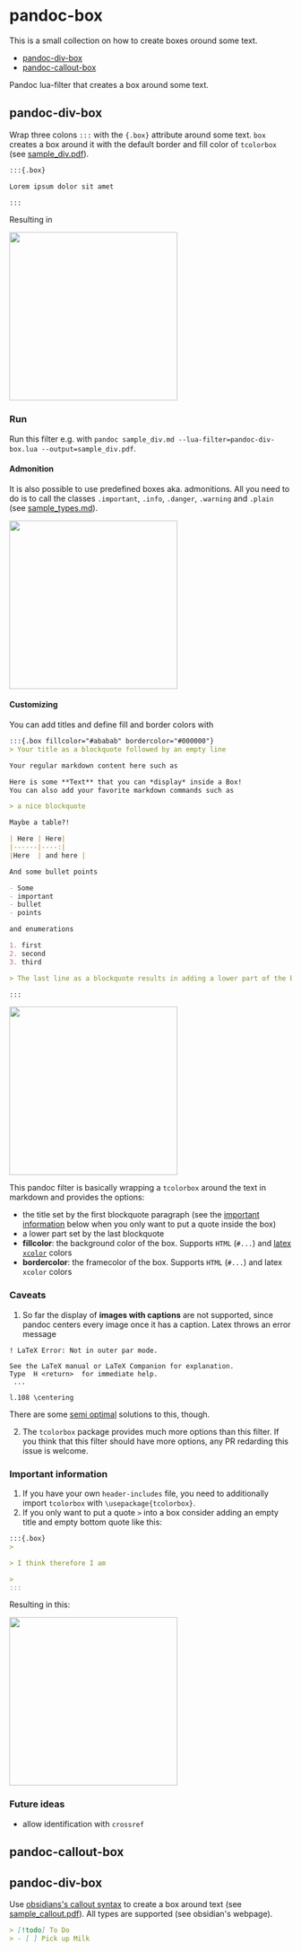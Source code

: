 # pandoc-box

This is a small collection on how to create boxes oround some text.

- [pandoc-div-box](#pandoc-div-box)
- [pandoc-callout-box](#pandoc-callout-box)

Pandoc lua-filter that creates a box around some text.

## pandoc-div-box

Wrap three colons `:::` with the `{.box}` attribute around some text. `box` creates a box around it with the default border and fill color of `tcolorbox` (see [sample_div.pdf](https://github.com/hayribakici/box/blob/main/samples/sample_div.pdf)).

```markdown
:::{.box}

Lorem ipsum dolor sit amet

:::
```

Resulting in

<img src="https://github.com/hayribakici/box/assets/3295340/71f1b8c1-dbfb-4e21-aeae-5a54468910ce" width="300px" />

### Run

Run this filter e.g. with `pandoc sample_div.md --lua-filter=pandoc-div-box.lua --output=sample_div.pdf`.

#### Admonition

It is also possible to use predefined boxes aka. admonitions. All you need to do is to call the classes `.important`, `.info`, `.danger`, `.warning` and `.plain` (see [sample_types.md](https://github.com/hayribakici/box/blob/main/samples/sample_types.pdf)).

<img src="https://github.com/hayribakici/box/assets/3295340/21b49977-36c7-4fa8-b957-7703ab018df6" width="300px" />

#### Customizing

You can add titles and define fill and border colors with

```markdown
:::{.box fillcolor="#ababab" bordercolor="#000000"}
> Your title as a blockquote followed by an empty line

Your regular markdown content here such as

Here is some **Text** that you can *display* inside a Box!
You can also add your favorite markdown commands such as

> a nice blockquote

Maybe a table?!

| Here | Here|
|------|----:|
|Here  | and here |

And some bullet points

- Some
- important
- bullet
- points

and enumerations

1. first
2. second
3. third

> The last line as a blockquote results in adding a lower part of the box.

:::
```

<img width="300" src="https://github.com/hayribakici/box/assets/3295340/03b9b880-d60d-4104-aa38-ccbe0a713e39" />

This pandoc filter is basically wrapping a `tcolorbox` around the text in markdown and provides the options:

- the title set by the first blockquote paragraph (see the [important information](#important-information) below when you only want to put a quote inside the box)
- a lower part set by the last blockquote
- **fillcolor**: the background color of the box. Supports `HTML` (`#...`) and [latex `xcolor`](https://en.wikibooks.org/wiki/LaTeX/Colors) colors
- **bordercolor**: the framecolor of the box. Supports `HTML` (`#...`) and latex `xcolor` colors

### Caveats

1. So far the display of **images with captions** are not supported, since pandoc centers every image once it has a caption. Latex throws an error message

  ```terminal
  ! LaTeX Error: Not in outer par mode.

  See the LaTeX manual or LaTeX Companion for explanation.
  Type  H <return>  for immediate help.
   ...

  l.108 \centering
  ```

  There are some [semi optimal](https://stackoverflow.com/questions/26530313/remove-hide-figure-caption-below-knitted-markdown-pandoc-plot) solutions to this, though.

2. The `tcolorbox` package provides much more options than this filter. If you think that this filter should have more options, any PR redarding this issue is welcome.

### Important information

1. If you have your own `header-includes` file, you need to additionally import `tcolorbox` with `\usepackage{tcolorbox}`.
2. If you only want to put a quote `>` into a box consider adding an empty title and empty bottom quote like this:

```markdown
:::{.box}
>

> I think therefore I am

>
:::
```

Resulting in this:

<img src="https://github.com/hayribakici/box/assets/3295340/2d646810-b750-44ce-ac17-873217f05d40" width="300px" />

### Future ideas

- allow identification with `crossref`

## pandoc-callout-box

## pandoc-div-box

Use [obsidians's callout syntax](https://help.obsidian.md/callouts) to create a box around text (see [sample_callout.pdf](https://github.com/hayribakici/box/blob/main/samples/sample_callout.pdf)). All types are supported (see obsidian's webpage).

```markdown
> [!todo] To Do
> - [ ] Pick up Milk

```
